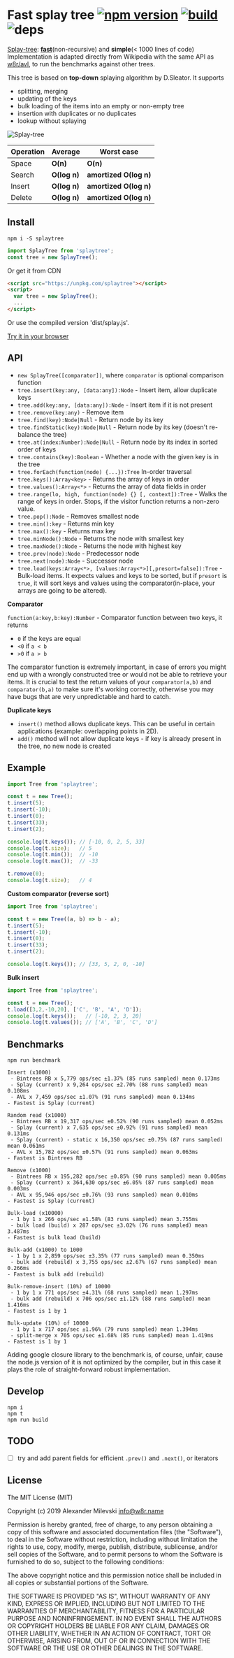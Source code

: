 # Fast splay tree [![npm version](https://badge.fury.io/js/splaytree.svg)](https://badge.fury.io/js/splaytree) [![build](https://travis-ci.org/w8r/splay-tree.svg?branch=master)](https://travis-ci.org/w8r/splay-tree) ![deps](https://david-dm.org/w8r/splay-tree/status.svg)

[Splay-tree](https://en.wikipedia.org/wiki/Splay_tree): **[fast](#benchmarks)**(non-recursive) and **simple**(< 1000 lines of code)
Implementation is adapted directly from Wikipedia with the same API as [w8r/avl](https://github.com/w8r/avl), to run the benchmarks against other trees.


This tree is based on **top-down** splaying algorithm by D.Sleator. It supports
 - splitting, merging
 - updating of the keys
 - bulk loading of the items into an empty or non-empty tree
 - insertion with duplicates or no duplicates
 - lookup without splaying

![Splay-tree](https://i.stack.imgur.com/CNSAZ.png)

| Operation     | Average       | Worst case             |
| ------------- | ------------- | ---------------------- |
| Space         | **O(n)**      | **O(n)**               |
| Search        | **O(log n)**  | **amortized O(log n)** |
| Insert        | **O(log n)**  | **amortized O(log n)** |
| Delete        | **O(log n)**  | **amortized O(log n)** |


## Install

```shell
npm i -S splaytree
```

```js
import SplayTree from 'splaytree';
const tree = new SplayTree();
```

Or get it from CDN
```html
<script src="https://unpkg.com/splaytree"></script>
<script>
  var tree = new SplayTree();
  ...
</script>
```
Or use the compiled version 'dist/splay.js'.

[Try it in your browser](https://npm.runkit.com/splaytree)

## API

* `new SplayTree([comparator])`, where `comparator` is optional comparison function
* `tree.insert(key:any, [data:any]):Node` - Insert item, allow duplicate keys
* `tree.add(key:any, [data:any]):Node` - Insert item if it is not present
* `tree.remove(key:any)` - Remove item
* `tree.find(key):Node|Null` - Return node by its key
* `tree.findStatic(key):Node|Null` - Return node by its key (doesn't re-balance the tree)
* `tree.at(index:Number):Node|Null` - Return node by its index in sorted order of keys
* `tree.contains(key):Boolean` - Whether a node with the given key is in the tree
* `tree.forEach(function(node) {...}):Tree` In-order traversal
* `tree.keys():Array<key>` - Returns the array of keys in order
* `tree.values():Array<*>` - Returns the array of data fields in order
* `tree.range(lo, high, function(node) {} [, context]):Tree` - Walks the range of keys in order. Stops, if the visitor function returns a non-zero value.
* `tree.pop():Node` - Removes smallest node
* `tree.min():key` - Returns min key
* `tree.max():key` - Returns max key
* `tree.minNode():Node` - Returns the node with smallest key
* `tree.maxNode():Node` - Returns the node with highest key
* `tree.prev(node):Node` - Predecessor node
* `tree.next(node):Node` - Successor node
* `tree.load(keys:Array<*>, [values:Array<*>][,presort=false]):Tree` - Bulk-load items. It expects values and keys to be sorted, but if `presort` is `true`, it will sort keys and values using the comparator(in-place, your arrays are going to be altered).

**Comparator**

`function(a:key,b:key):Number` - Comparator function between two keys, it returns
 * `0` if the keys are equal
 * `<0` if `a < b`
 * `>0` if `a > b`

 The comparator function is extremely important, in case of errors you might end
 up with a wrongly constructed tree or would not be able to retrieve your items.
 It is crucial to test the return values of your `comparator(a,b)` and `comparator(b,a)`
 to make sure it's working correctly, otherwise you may have bugs that are very
 unpredictable and hard to catch.

 **Duplicate keys**

* `insert()` method allows duplicate keys. This can be useful in certain applications (example: overlapping
 points in 2D).
* `add()` method will not allow duplicate keys - if key is already present in the tree, no new node is created

## Example

```js
import Tree from 'splaytree';

const t = new Tree();
t.insert(5);
t.insert(-10);
t.insert(0);
t.insert(33);
t.insert(2);

console.log(t.keys()); // [-10, 0, 2, 5, 33]
console.log(t.size);   // 5
console.log(t.min());  // -10
console.log(t.max());  // -33

t.remove(0);
console.log(t.size);   // 4
```

**Custom comparator (reverse sort)**

```js
import Tree from 'splaytree';

const t = new Tree((a, b) => b - a);
t.insert(5);
t.insert(-10);
t.insert(0);
t.insert(33);
t.insert(2);

console.log(t.keys()); // [33, 5, 2, 0, -10]
```

**Bulk insert**

```js
import Tree from 'splaytree';

const t = new Tree();
t.load([3,2,-10,20], ['C', 'B', 'A', 'D']);
console.log(t.keys());   // [-10, 2, 3, 20]
console.log(t.values()); // ['A', 'B', 'C', 'D']
```

## Benchmarks

```shell
npm run benchmark
```

```
Insert (x1000)
 - Bintrees RB x 5,779 ops/sec ±1.37% (85 runs sampled) mean 0.173ms
 - Splay (current) x 9,264 ops/sec ±2.70% (88 runs sampled) mean 0.108ms
 - AVL x 7,459 ops/sec ±1.07% (91 runs sampled) mean 0.134ms
- Fastest is Splay (current)

Random read (x1000)
 - Bintrees RB x 19,317 ops/sec ±0.52% (90 runs sampled) mean 0.052ms
 - Splay (current) x 7,635 ops/sec ±0.92% (91 runs sampled) mean 0.131ms
 - Splay (current) - static x 16,350 ops/sec ±0.75% (87 runs sampled) mean 0.061ms
 - AVL x 15,782 ops/sec ±0.57% (91 runs sampled) mean 0.063ms
- Fastest is Bintrees RB

Remove (x1000)
 - Bintrees RB x 195,282 ops/sec ±0.85% (90 runs sampled) mean 0.005ms
 - Splay (current) x 364,630 ops/sec ±6.05% (87 runs sampled) mean 0.003ms
 - AVL x 95,946 ops/sec ±0.76% (93 runs sampled) mean 0.010ms
- Fastest is Splay (current)

Bulk-load (x10000)
 - 1 by 1 x 266 ops/sec ±1.58% (83 runs sampled) mean 3.755ms
 - bulk load (build) x 287 ops/sec ±3.02% (76 runs sampled) mean 3.487ms
- Fastest is bulk load (build)

Bulk-add (x1000) to 1000
 - 1 by 1 x 2,859 ops/sec ±3.35% (77 runs sampled) mean 0.350ms
 - bulk add (rebuild) x 3,755 ops/sec ±2.67% (67 runs sampled) mean 0.266ms
- Fastest is bulk add (rebuild)

Bulk-remove-insert (10%) of 10000
 - 1 by 1 x 771 ops/sec ±4.31% (68 runs sampled) mean 1.297ms
 - bulk add (rebuild) x 706 ops/sec ±1.12% (88 runs sampled) mean 1.416ms
- Fastest is 1 by 1

Bulk-update (10%) of 10000
 - 1 by 1 x 717 ops/sec ±1.96% (79 runs sampled) mean 1.394ms
 - split-merge x 705 ops/sec ±1.68% (85 runs sampled) mean 1.419ms
- Fastest is 1 by 1
```

Adding google closure library to the benchmark is, of course, unfair, cause the
node.js version of it is not optimized by the compiler, but in this case it
plays the role of straight-forward robust implementation.

## Develop

```shell
npm i
npm t
npm run build
```

## TODO

- [ ] try and add parent fields for efficient `.prev()` and `.next()`, or iterators


## License

The MIT License (MIT)

Copyright (c) 2019 Alexander Milevski <info@w8r.name>

Permission is hereby granted, free of charge, to any person obtaining a copy of
this software and associated documentation files (the "Software"), to deal in
the Software without restriction, including without limitation the rights to
use, copy, modify, merge, publish, distribute, sublicense, and/or sell copies of
the Software, and to permit persons to whom the Software is furnished to do so,
subject to the following conditions:

The above copyright notice and this permission notice shall be included in all
copies or substantial portions of the Software.

THE SOFTWARE IS PROVIDED "AS IS", WITHOUT WARRANTY OF ANY KIND, EXPRESS OR
IMPLIED, INCLUDING BUT NOT LIMITED TO THE WARRANTIES OF MERCHANTABILITY, FITNESS
FOR A PARTICULAR PURPOSE AND NONINFRINGEMENT. IN NO EVENT SHALL THE AUTHORS OR
COPYRIGHT HOLDERS BE LIABLE FOR ANY CLAIM, DAMAGES OR OTHER LIABILITY, WHETHER
IN AN ACTION OF CONTRACT, TORT OR OTHERWISE, ARISING FROM, OUT OF OR IN
CONNECTION WITH THE SOFTWARE OR THE USE OR OTHER DEALINGS IN THE SOFTWARE.
